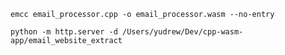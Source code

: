 `emcc email_processor.cpp -o email_processor.wasm --no-entry`

`python -m http.server -d /Users/yudrew/Dev/cpp-wasm-app/email_website_extract`